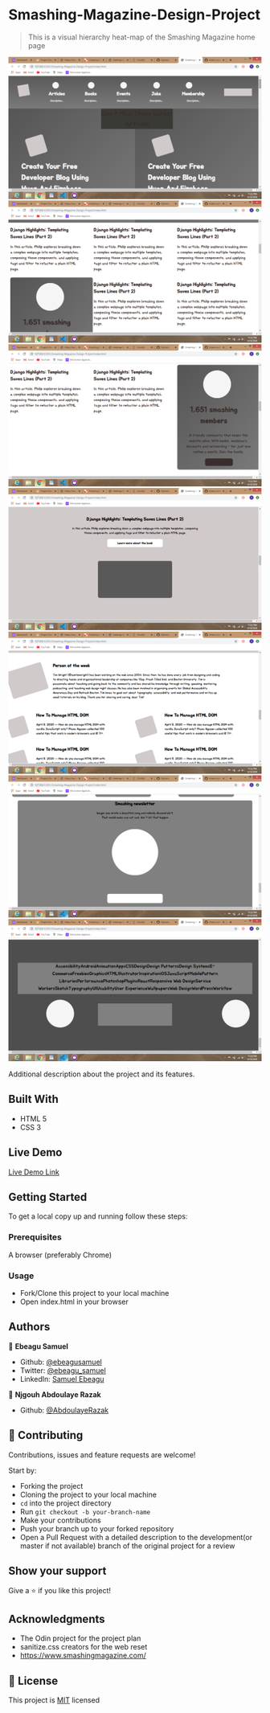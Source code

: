 # Smashing-Magazine-Design-Project

> This is a visual hierarchy heat-map of the Smashing Magazine home page

![screenshot](./img/Screenshot5.png)
![screenshot](./img/Screenshot6.png)
![screenshot](./img/Screenshot7.png)
![screenshot](./img/Screenshot8.png)
![screenshot](./img/Screenshot9.png)
![screenshot](./img/Screenshot10.png)
![screenshot](./img/Screenshot11.png)

Additional description about the project and its features.

## Built With

- HTML 5
- CSS 3

## Live Demo

[Live Demo Link](https://raw.githack.com/ebeagusamuel/Smashing-Magazine-Design-Project/Design-Teardown/index.html)

## Getting Started

To get a local copy up and running follow these steps:

### Prerequisites

A browser (preferably Chrome)

### Usage

- Fork/Clone this project to your local machine
- Open index.html in your browser

## Authors

👤 **Ebeagu Samuel**

- Github: [@ebeagusamuel](https://github.com/ebeagusamuel)
- Twitter: [@ebeagu_samuel](https://twitter.com/ebeagu_samuel)
- LinkedIn: [Samuel Ebeagu](linkedin.com/in/samuel-ebeagu-7b4617110)

👤 **Njgouh Abdoulaye Razak**

- Github: [@AbdoulayeRazak](https://github.com/Abdoulaye-Thepsy)

## 🤝 Contributing

Contributions, issues and feature requests are welcome!

Start by:

- Forking the project
- Cloning the project to your local machine
- `cd` into the project directory
- Run `git checkout -b your-branch-name`
- Make your contributions
- Push your branch up to your forked repository
- Open a Pull Request with a detailed description to the development(or master if not available) branch of the original project for a review

## Show your support

Give a ⭐️ if you like this project!

## Acknowledgments

- The Odin project for the project plan
- sanitize.css creators for the web reset
- https://www.smashingmagazine.com/

## 📝 License

This project is [MIT](LICENSE.md) licensed